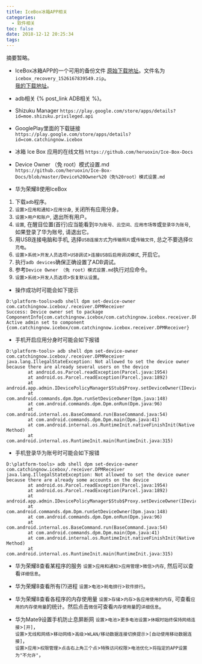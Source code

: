 ```yaml
---
title: IceBox冰箱APP相关
categories:
  - 软件相关
toc: false
date: 2018-12-12 20:25:34
tags:
---
```

摘要暂略。

<!-- more -->

* IceBox冰箱APP的一个可用的备份文件
[原始下载地址](https://pan.lanzou.com/i10lx2h?t)。文件名为`icebox_recovery_1526167839549.zip`。  
[我的下载地址](IceBox冰箱.zip.zi)。  

* adb相关
{% post_link ADB相关 %}。  

* Shizuku Manager
`https://play.google.com/store/apps/details?id=moe.shizuku.privileged.api`

* GooglePlay里面的下载链接
`https://play.google.com/store/apps/details?id=com.catchingnow.icebox`

* 冰箱 Ice Box 应用的在线文档
`https://github.com/heruoxin/Ice-Box-Docs`

* Device Owner （免 root）模式设置.md
`https://github.com/heruoxin/Ice-Box-Docs/blob/master/Device%20Owner%20（免%20root）模式设置.md`

* 华为荣耀8使用IceBox
1. 下载`adb`程序。
2. `设置`>`应用和通知`>`应用分身`, 关闭所有应用分身。
3. `设置`>`用户和账户`, 退出所有用户。
4. `设置`, 在醒目位置(首行)应当能看到`华为账号、云空间、应用市场等`或`登录华为账号`, 如果登录了华为账号, 请退出它。
5. 用USB连接电脑和手机, 选择`USB连接方式`为`传输照片`或`传输文件`, 总之不要选择`仅充电`。
6. `设置`>`系统`>`开发人员选项`>`USB调试`>`连接USB后启用调试模式`, 开启它。
7. 执行`adb devices`确保正确设置了ADB调试。
8. 参考`Device Owner （免 root）模式设置.md`执行对应命令。
9. `设置`>`系统`>`开发人员选项`>`恢复默认设置`。

* 操作成功时可能会如下提示
```
D:\platform-tools>adb shell dpm set-device-owner com.catchingnow.icebox/.receiver.DPMReceiver
Success: Device owner set to package ComponentInfo{com.catchingnow.icebox/com.catchingnow.icebox.receiver.DPMReceiver}
Active admin set to component {com.catchingnow.icebox/com.catchingnow.icebox.receiver.DPMReceiver}
```

* 手机开启应用分身时可能会如下报错
```
D:\platform-tools> adb shell dpm set-device-owner com.catchingnow.icebox/.receiver.DPMReceiver
java.lang.IllegalStateException: Not allowed to set the device owner because there are already several users on the device
        at android.os.Parcel.readException(Parcel.java:1954)
        at android.os.Parcel.readException(Parcel.java:1892)
        at android.app.admin.IDevicePolicyManager$Stub$Proxy.setDeviceOwner(IDevicePolicyManager.java:5176)
        at com.android.commands.dpm.Dpm.runSetDeviceOwner(Dpm.java:148)
        at com.android.commands.dpm.Dpm.onRun(Dpm.java:96)
        at com.android.internal.os.BaseCommand.run(BaseCommand.java:54)
        at com.android.commands.dpm.Dpm.main(Dpm.java:41)
        at com.android.internal.os.RuntimeInit.nativeFinishInit(Native Method)
        at com.android.internal.os.RuntimeInit.main(RuntimeInit.java:315)
```

* 手机登录华为账号时可能会如下报错
```
D:\platform-tools> adb shell dpm set-device-owner com.catchingnow.icebox/.receiver.DPMReceiver
java.lang.IllegalStateException: Not allowed to set the device owner because there are already some accounts on the device
        at android.os.Parcel.readException(Parcel.java:1954)
        at android.os.Parcel.readException(Parcel.java:1892)
        at android.app.admin.IDevicePolicyManager$Stub$Proxy.setDeviceOwner(IDevicePolicyManager.java:5176)
        at com.android.commands.dpm.Dpm.runSetDeviceOwner(Dpm.java:148)
        at com.android.commands.dpm.Dpm.onRun(Dpm.java:96)
        at com.android.internal.os.BaseCommand.run(BaseCommand.java:54)
        at com.android.commands.dpm.Dpm.main(Dpm.java:41)
        at com.android.internal.os.RuntimeInit.nativeFinishInit(Native Method)
        at com.android.internal.os.RuntimeInit.main(RuntimeInit.java:315)
```

* 华为荣耀8查看某程序的服务
`设置`>`应用和通知`>`应用管理`>`微信`>`内存`, 然后可以查看`详细信息`。

* 华为荣耀8查看所有(?)进程
`设置`>`电池`>`耗电排行`>`软件排行`。

* 华为荣耀8查看各程序的内存使用量
`设置`>`存储`>`内存`>`各应用使用的内存`, 可查看`应用的内存使用量`的统计。然后点击`微信`可查看`内存使用量`的`详细信息`。

* 华为Mate9设置手机防止息屏断网
`设置`>`电池`>`更多电池设置`>`休眠时始终保持网络连接`>`[开]`，  
`设置`>`无线和网络`>`移动网络`>`高级`>`WLAN/移动数据连接切换提示`>`[自动使用移动数据连接]`，  
`设置`>`应用`>`权限管理`>`点击右上角三个点`>`特殊访问权限`>`电池优化`>`将指定的APP设置为"不允许"`，  

